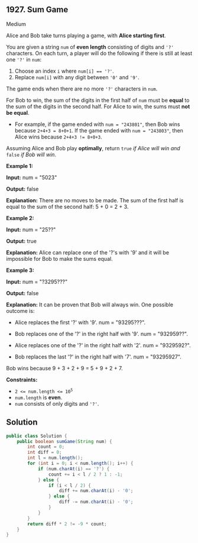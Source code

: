 ## 1927\. Sum Game

Medium

Alice and Bob take turns playing a game, with **Alice starting first**.

You are given a string `num` of **even length** consisting of digits and `'?'` characters. On each turn, a player will do the following if there is still at least one `'?'` in `num`:

1.  Choose an index `i` where `num[i] == '?'`.
2.  Replace `num[i]` with any digit between `'0'` and `'9'`.

The game ends when there are no more `'?'` characters in `num`.

For Bob to win, the sum of the digits in the first half of `num` must be **equal** to the sum of the digits in the second half. For Alice to win, the sums must **not be equal**.

*   For example, if the game ended with `num = "243801"`, then Bob wins because `2+4+3 = 8+0+1`. If the game ended with `num = "243803"`, then Alice wins because `2+4+3 != 8+0+3`.

Assuming Alice and Bob play **optimally**, return `true` _if Alice will win and_ `false` _if Bob will win_.

**Example 1:**

**Input:** num = "5023"

**Output:** false

**Explanation:** There are no moves to be made. The sum of the first half is equal to the sum of the second half: 5 + 0 = 2 + 3.

**Example 2:**

**Input:** num = "25??"

**Output:** true

**Explanation:** Alice can replace one of the '?'s with '9' and it will be impossible for Bob to make the sums equal.

**Example 3:**

**Input:** num = "?3295???"

**Output:** false

**Explanation:** It can be proven that Bob will always win. One possible outcome is: 

- Alice replaces the first '?' with '9'. num = "93295???". 

- Bob replaces one of the '?' in the right half with '9'. num = "932959??". 

- Alice replaces one of the '?' in the right half with '2'. num = "9329592?".

- Bob replaces the last '?' in the right half with '7'. num = "93295927". 
  
Bob wins because 9 + 3 + 2 + 9 = 5 + 9 + 2 + 7.

**Constraints:**

*   <code>2 <= num.length <= 10<sup>5</sup></code>
*   `num.length` is **even**.
*   `num` consists of only digits and `'?'`.

## Solution

```java
public class Solution {
    public boolean sumGame(String num) {
        int count = 0;
        int diff = 0;
        int l = num.length();
        for (int i = 0; i < num.length(); i++) {
            if (num.charAt(i) == '?') {
                count += i < l / 2 ? 1 : -1;
            } else {
                if (i < l / 2) {
                    diff += num.charAt(i) - '0';
                } else {
                    diff -= num.charAt(i) - '0';
                }
            }
        }
        return diff * 2 != -9 * count;
    }
}
```